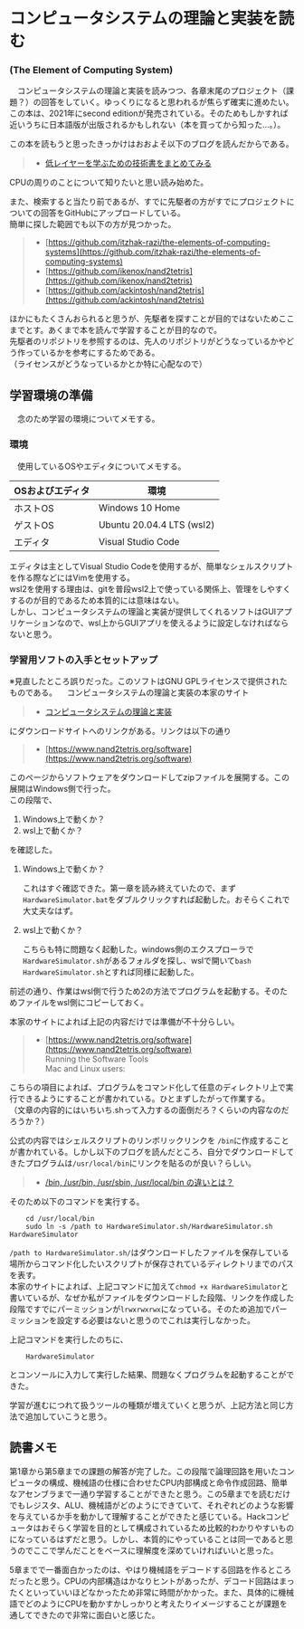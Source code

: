 # コンピュータシステムの理論と実装を読む
### (The Element of Computing System)
　コンピュータシステムの理論と実装を読みつつ、各章末尾のプロジェクト（課題？）の回答をしていく。ゆっくりになると思われるが焦らず確実に進めたい。  
この本は、2021年にsecond editionが発売されている。そのためもしかすれば近いうちに日本語版が出版されるかもしれない（本を買ってから知った…。）。  

この本を読もうと思ったきっかけはおおよそ以下のブログを読んだからである。  
> - [低レイヤーを学ぶための技術書をまとめてみる](https://qiita.com/hareku/items/3383be7aee616e04b80f)  

CPUの周りのことについて知りたいと思い読み始めた。

また、検索すると当たり前であるが、すでに先駆者の方がすでにプロジェクトについての回答をGitHubにアップロードしている。  
簡単に探した範囲でも以下の方が見つかった。  
> - [https://github.com/itzhak-razi/the-elements-of-computing-systems](https://github.com/itzhak-razi/the-elements-of-computing-systems)
> - [https://github.com/ikenox/nand2tetris](https://github.com/ikenox/nand2tetris)  
> - [https://github.com/ackintosh/nand2tetris](https://github.com/ackintosh/nand2tetris)  

ほかにもたくさんおられると思うが、先駆者を探すことが目的ではないためここまでとす。あくまで本を読んで学習することが目的なので。  
先駆者のリポジトリを参照するのは、先人のリポジトリがどうなっているかやどう作っているかを参考にするためである。  
（ライセンスがどうなっているかとか特に心配なので）  

## 学習環境の準備
　念のため学習の環境についてメモする。  

### 環境
　使用しているOSやエディタについてメモする。

|OSおよびエディタ|環境|
|--------|-----------|
|ホストOS |Windows 10 Home|
|ゲストOS |Ubuntu 20.04.4 LTS (wsl2)|
|エディタ |Visual Studio Code|

エディタは主としてVisual Studio Codeを使用するが、簡単なシェルスクリプトを作る際などにはVimを使用する。  
wsl2を使用する理由は、gitを普段wsl2上で使っている関係上、管理をしやすくするのが目的であるため本質的には意味はない。  
しかし、コンピュータシステムの理論と実装が提供してくれるソフトはGUIアプリケーションなので、wsl上からGUIアプリを使えるように設定しなければならないと思う。  

### 学習用ソフトの入手とセットアップ
※見直したところ誤りだった。このソフトはGNU GPLライセンスで提供されたものである。
　コンピュータシステムの理論と実装の本家のサイト
> - [コンピュータシステムの理論と実装](https://www.oreilly.co.jp/books/9784873117126/)

にダウンロードサイトへのリンクがある。リンクは以下の通り
> - [https://www.nand2tetris.org/software](https://www.nand2tetris.org/software)

このページからソフトウェアをダウンロードしてzipファイルを展開する。この展開はWindows側で行った。  
この段階で、
1. Windows上で動くか？
2. wsl上で動くか？

を確認した。  

1. Windows上で動くか？

    これはすぐ確認できた。第一章を読み終えていたので、まず```HardwareSimulator.bat```をダブルクリックすれば起動した。おそらくこれで大丈夫なはず。

2. wsl上で動くか？

    こちらも特に問題なく起動した。windows側のエクスプローラで```HardwareSimulator.sh```があるフォルダを探し、wslで開いて```bash HardwareSimulator.sh```とすれば同様に起動した。

前述の通り、作業はwsl側で行うため2の方法でプログラムを起動する。そのためファイルをwsl側にコピーしておく。  

本家のサイトによれば上記の内容だけでは準備が不十分らしい。  
> - [https://www.nand2tetris.org/software](https://www.nand2tetris.org/software)  
Running the Software Tools  
Mac and Linux users:

こちらの項目によれば、プログラムをコマンド化して任意のディレクトリ上で実行できるようにすることが書かれている。ひとまずしたがって作業する。  
（文章の内容的にはいちいち.shって入力するの面倒だろ？くらいの内容なのだろうか？）  

公式の内容ではシェルスクリプトのリンボリックリンクを ```/bin```に作成することが書かれている。しかし以下のブログを読んだところ、自分でダウンロードしてきたプログラムは```/usr/local/bin```にリンクを貼るのが良い？らしい。
> - [/bin, /usr/bin, /usr/sbin, /usr/local/bin の違いとは？](https://qiita.com/valzer0/items/67a4c8bf2b1be0fc825a)  

そのため以下のコマンドを実行する。
```
    cd /usr/local/bin
    sudo ln -s /path to HardwareSimulator.sh/HardwareSimulator.sh HardwareSimulator
```
```/path to HardwareSimulator.sh/```はダウンロードしたファイルを保存している場所からコマンド化したいスクリプトが保存されているディレクトリまでのパスを表す。  
本家のサイトによれば、上記コマンドに加えて```chmod +x HardwareSimulator```と書いているが、なぜか私がファイルをダウンロードした段階、リンクを作成した段階ですでにパーミッションが```lrwxrwxrwx```になっている。そのため追加でパーミッションを設定する必要はないと思うのでこれは実行しなかった。

上記コマンドを実行したのちに、
```
    HardwareSimulator
```
とコンソールに入力して実行した結果、問題なくプログラムを起動することができた。  

学習が進むにつれて扱うツールの種類が増えていくと思うが、上記方法と同じ方法で追加していこうと思う。

## 読書メモ
第1章から第5章までの課題の解答が完了した。この段階で論理回路を用いたコンピュータの構成、機械語の仕様に合わせたCPU内部構成と命令作成回路、簡単なアセンブラまで一通り学習することができたと思う。この5章までを読むだけでもレジスタ、ALU、機械語がどのようにできていて、それぞれどのような影響を与えているか手を動かして理解することができたと感じている。Hackコンピュータはおそらく学習を目的として構成されているため比較的わかりやすいものになっているはずだと思う。しかし、本質的にやっていることは同一であると思うのでここで学んだことをベースに理解度を深めていければいいと思った。

5章までで一番面白かったのは、やはり機械語をデコードする回路を作るところだったと思う。CPUの内部構造はかなりヒントがあったが、デコード回路はまったくといっていいほどなかったため非常に時間がかかった。また、具体的に機械語でどのようにCPUを動かすかしっかりと考えたりイメージすることが課題を通してできたので非常に面白いと感じた。
